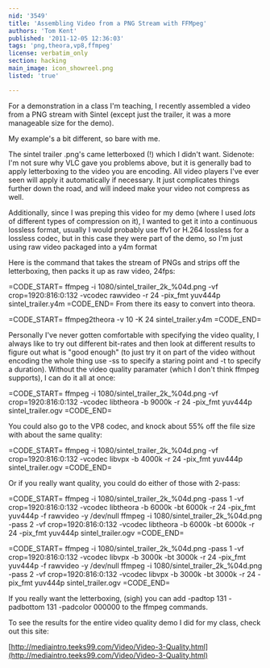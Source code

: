 ```yaml
---
nid: '3549'
title: 'Assembling Video from a PNG Stream with FFMpeg'
authors: 'Tom Kent'
published: '2011-12-05 12:36:03'
tags: 'png,theora,vp8,ffmpeg'
license: verbatim_only
section: hacking
main_image: icon_showreel.png
listed: 'true'

---
```


For a demonstration in a class I'm teaching, I recently assembled a video from a PNG stream with Sintel (except just the trailer, it was a more manageable size for the demo).

My example's a bit different, so bare with me.

The sintel trailer .png's came letterboxed (!) which I didn't want.  Sidenote: I'm not sure why VLC gave you problems above, but it is generally bad to apply letterboxing to the video you are encoding. All video players I've ever seen will apply it automatically if necessary. It just complicates things further down the road, and will indeed make your video not compress as well.

Additionally, since I was preping this video for my demo (where I used *lots* of different types of compression on it), I wanted to get it into a continuous lossless format, usually I would probably use ffv1 or H.264 lossless for a lossless codec, but in this case they were part of the demo, so I'm just using raw video packaged into a y4m format

Here is the command that takes the stream of PNGs and strips off the letterboxing, then packs it up as raw video, 24fps:

=CODE_START=
ffmpeg -i 1080/sintel_trailer_2k_%04d.png -vf crop=1920:816:0:132 -vcodec rawvideo -r 24 -pix_fmt yuv444p sintel_trailer.y4m
=CODE_END=
From there its easy to convert into theora.

=CODE_START=
ffmpeg2theora -v 10 -K 24 sintel_trailer.y4m
=CODE_END=

Personally I've never gotten comfortable with specifying the video quality, I always like to try out different bit-rates and then look at different results to figure out what is "good enough" (to just try it on part of the video without encoding the whole thing use -ss to specify a staring point and -t to specify a duration).  Without the video quality paramater (which I don't think ffmpeg supports), I can do it all at once:

=CODE_START=
ffmpeg -i 1080/sintel_trailer_2k_%04d.png -vf crop=1920:816:0:132 -vcodec libtheora -b 9000k -r 24 -pix_fmt yuv444p sintel_trailer.ogv
=CODE_END=

You could also go to the VP8 codec, and knock about 55% off the file size with about the same quality:

=CODE_START=
ffmpeg -i 1080/sintel_trailer_2k_%04d.png -vf crop=1920:816:0:132 -vcodec libvpx -b 4000k -r 24 -pix_fmt yuv444p sintel_trailer.ogv
=CODE_END=

Or if you really want quality, you could do either of those with 2-pass:

=CODE_START=
ffmpeg -i 1080/sintel_trailer_2k_%04d.png -pass 1 -vf crop=1920:816:0:132 -vcodec libtheora -b 6000k -bt 6000k -r 24 -pix_fmt yuv444p -f rawvideo -y /dev/null
ffmpeg -i 1080/sintel_trailer_2k_%04d.png -pass 2 -vf crop=1920:816:0:132 -vcodec libtheora -b 6000k -bt 6000k -r 24 -pix_fmt yuv444p sintel_trailer.ogv
=CODE_END=

=CODE_START=
ffmpeg -i 1080/sintel_trailer_2k_%04d.png -pass 1 -vf crop=1920:816:0:132 -vcodec libvpx -b 3000k -bt 3000k -r 24 -pix_fmt yuv444p -f rawvideo -y /dev/null
ffmpeg -i 1080/sintel_trailer_2k_%04d.png -pass 2 -vf crop=1920:816:0:132 -vcodec libvpx -b 3000k -bt 3000k -r 24 -pix_fmt yuv444p sintel_trailer.ogv
=CODE_END=

If you really want the letterboxing, (sigh) you can add -padtop 131 -padbottom 131 -padcolor 000000 to the ffmpeg commands.

To see the results for the entire video quality demo I did for my class, check out this site:

[http://mediaintro.teeks99.com/Video/Video-3-Quality.html](http://mediaintro.teeks99.com/Video/Video-3-Quality.html)
